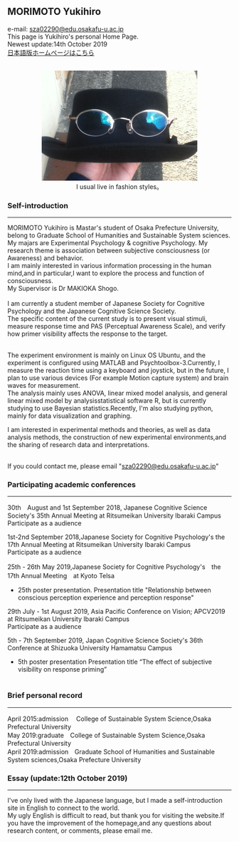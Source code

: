 ## MORIMOTO Yukihiro
e-mail: sza02290@edu.osakafu-u.ac.jp<br>
This page is Yukihiro's personal Home Page.<br>
Newest update:14th October 2019<br>
[日本語版ホームページはこちら](https://yukihiro00.github.io/Morimoto-Yukihiro/)<br><br>
<div align="center">
 <img src="icon.jpg" alt="サンプル" title="アイコン画像"><br>
 I usual live in fashion styles。
</div>

### Self-introduction
*****
MORIMOTO Yukihiro is Mastar's student of Osaka Prefecture University, belong to  Graduate School of Humanities and Sustainable System sciences. <br>
My majars are Experimental Psychology & cognitive Psychology. My research theme is association between subjective consciousness (or Awareness) and behavior.<br>
I am mainly interested in various information processing in the human mind,and in particular,I want to explore the process and function of consciousness. <br>
My Supervisor is Dr MAKIOKA Shogo.<br><br>
I am currently a student member of Japanese Society for Cognitive Psychology and the Japanese Cognitive Science Society.<br>
The specific content of the current study is to present visual stimuli, measure response time and PAS (Perceptual Awareness Scale), and verify how primer visibility affects the response to the target. <br><br>

The experiment environment is mainly on Linux OS Ubuntu, and the experiment is configured using MATLAB and Psychtoolbox-3.Currently, I measure the reaction time using a keyboard and joystick, but in the future, I plan to use various devices (For example Motion capture system) and brain waves for measurement.<br>
The analysis mainly uses  ANOVA, linear mixed model analysis, and general linear mixed model by analysisstatistical software R, but is currently studying to use Bayesian statistics.Recently, I'm also studying python, mainly for data visualization and graphing.<br>

I am interested in experimental methods and theories, as well as data analysis methods, the construction of new experimental environments,and the sharing of research data and interpretations.<br>
<br>

If you could contact me, please email "sza02290@edu.osakafu-u.ac.jp"<br>

### Participating academic conferences
*****
30th　August  and 1st September 2018, Japanese Cognitive Science Society's 35th Annual Meeting at Ritsumeikan University Ibaraki Campus <br>
Participate as a audience<br>

1st-2nd September 2018,Japanese Society for Cognitive Psychology's the 17th Annual Meeting at Ritsumeikan University Ibaraki Campus<br>
Participate as a audience<br>

25th - 26th May 2019,Japanese Society for Cognitive Psychology's　the 17th Annual Meeting　at Kyoto Telsa <br>
* 25th poster presentation. Presentation title "Relationship between conscious perception experience and perception response"

29th July - 1st August 2019, Asia Pacific Conference on Vision; APCV2019 at Ritsumeikan University Ibaraki Campus <br>
Participate as a audience<br>

5th - 7th September 2019, Japan Cognitive Science Society's 36th Conference at Shizuoka University Hamamatsu Campus <br>
* 5th poster presentation Presentation title “The effect of subjective visibility on response priming”<br><br>
### Brief personal record
*****
April 2015:admission 　College of Sustainable System Science,Osaka Prefectural University<br>
May   2019:graduate　College of Sustainable System Science,Osaka Prefectural University<br>
April 2019:admission　Graduate School of Humanities and Sustainable System sciences,Osaka Prefecture University<br>

### Essay (update:12th October 2019)
*****
I've only lived with the Japanese language, but I made a self-introduction site in English to connect to the world.<br>
My ugly English is difficult to read, but thank you for visiting the website.If you have the improvement of the homepage,and any questions about research content, or comments, please email me.
